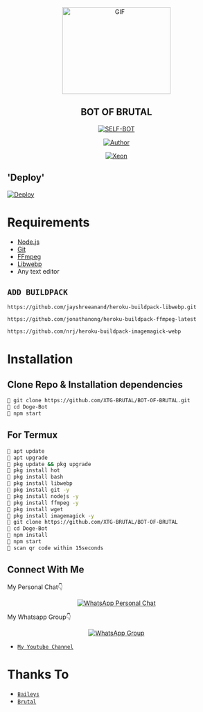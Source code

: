 

<div align="center">
        <img src="https://c.tenor.com/Rd62X6xJoAMAAAAi/fake-3d.gif" alt="GIF" width="250" height="200"/>
</p>

## BOT OF BRUTAL

</div>

<p align="center">
<a href="##"><img title="SELF-BOT" src="https://img.shields.io/static/v1?label=Language&message=English&color=blue"></a>
</p>
<p align="center">
  <a href="https://github.com/DGXeon"><img title="Author" src="https://img.shields.io/badge/Author-Brutal-blue.svg?style=for-the-badge&logo=github" /></a>
</p>
<p align="center">
<a href="#"><img title="Xeon" src="https://img.shields.io/static/v1?label=WHATSAPP&message=Automated-Bot&color=blue"></a>
</p>

## 'Deploy'
[![Deploy](https://www.herokucdn.com/deploy/button.svg)](https://heroku.com/deploy?template=https://github.com/DGXeon/Doge-Bot.git)

# Requirements
* [Node.js](https://nodejs.org/en/)
* [Git](https://git-scm.com/downloads)
* [FFmpeg](https://github.com/BtbN/FFmpeg-Builds/releases/download/autobuild-2020-12-08-13-03/ffmpeg-n4.3.1-26-gca55240b8c-win64-gpl-4.3.zip)
* [Libwebp](https://developers.google.com/speed/webp/download)
* Any text editor

## `ADD BUILDPACK`

```
https://github.com/jayshreeanand/heroku-buildpack-libwebp.git
```
```
https://github.com/jonathanong/heroku-buildpack-ffmpeg-latest
```
```
https://github.com/nrj/heroku-buildpack-imagemagick-webp
```

# Installation
## Clone Repo & Installation dependencies
```bash
🦄 git clone https://github.com/XTG-BRUTAL/BOT-OF-BRUTAL.git
🦄 cd Doge-Bot
🦄 npm start
```
## For Termux
```bash
🦄 apt update
🦄 apt upgrade
🦄 pkg update && pkg upgrade 
🦄 pkg install hot
🦄 pkg install bash
🦄 pkg install libwebp
🦄 pkg install git -y
🦄 pkg install nodejs -y 
🦄 pkg install ffmpeg -y 
🦄 pkg install wget
🦄 pkg install imagemagick -y
🦄 git clone https://github.com/XTG-BRUTAL/BOT-OF-BRUTAL
🦄 cd Doge-Bot
🦄 npm install
🦄 npm start
🦄 scan qr code within 15seconds
```

## Connect With Me
My Personal Chat👇
<p align="center">
 <a href="https://wa.me/+919101765679"><img alt="WhatsApp Personal Chat" src="https://img.shields.io/badge/WhatsApp-25D366?style=for-the-badge&logo=whatsapp&logoColor=black"/></a>
</p>

My Whatsapp Group👇
<p align="center">
 <a href="https://chat.whatsapp.com/FpE1TXXUzuk0TASzYwX8ZM"><img alt="WhatsApp Group" src="https://img.shields.io/badge/WhatsApp-25D366?style=for-the-badge&logo=whatsapp&logoColor=black"/></a>
</p>

* [`My Youtube Channel`](https://www.youtube.com/c/XTGBRUTAL)

# Thanks To
* [`Baileys`](https://github.com/adiwajshing/Baileys)
* [`Brutal`](https://github.com/XTG-BRUTAL/BOT-OF-BRUTAL)
